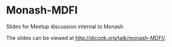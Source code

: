 # Monash-MDFI
Slides for Meetup discussion internal to Monash

The slides can be viewed at http://dicook.org/talk/monash-MDFI/.
